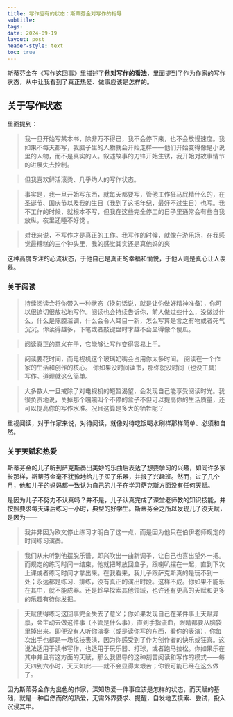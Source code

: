```yaml
---
title: 写作应有的状态：斯蒂芬金对写作的指导
subtitle: 
tags: 
date: 2024-09-19
layout: post
header-style: text
toc: true
---
```



斯蒂芬金在《写作这回事》里描述了**他对写作的看法**，里面提到了作为作家的写作状态，从中让我看到了真正热爱、做事应该是怎样的。

## 关于写作状态
里面提到：

> 我一旦开始写某本书，除非万不得已，我不会停下来，也不会放慢速度。我如果不每天都写，我脑子里的人物就会开始走样——他们开始变得像是小说里的人物，而不是真实的人。叙述故事的刀锋开始生锈，我开始对故事情节的进展失去控制。

> 但我喜欢鲜活滚烫、几乎灼人的写作状态。

> 事实是，我一旦开始写东西，就每天都要写，管他工作狂马屁精什么的，在圣诞节、国庆节以及我的生日（我到了这把年纪，最好不过生日）也写。我不工作的时候，就根本不写，但我在这些完全停工的日子里通常会有些自我放纵，夜里还睡不好觉 。

> 对我来说，不写作才是真正的工作。我写作的时候，就像在游乐场，在我感觉最糟糕的三个钟头里，我的感觉其实还是真他妈的爽

这种高度专注的心流状态，于他自己是真正的幸福和愉悦，于他人则是真心让人羡慕。

### 关于阅读

> 持续阅读会将你带入一种状态（换句话说，就是让你做好精神准备），你可以很迫切很放松地写作。阅读也会持续告诉你，前人做过些什么，没做过什么，什么是陈腔滥调，什么会令人耳目一新，怎么写算是言之有物或者死气沉沉。你读得越多，下笔或者敲键盘时才越不会显得像个傻瓜。

> 阅读真正的意义在于，它能够让写作变得容易上手。

> 阅读要花时间，而电视机这个玻璃奶嘴会占用你太多时间。
> 阅读在一个作家的生活和创作的核心。
> 你如果没时间读书，那你就没时间（也没工具）写作。道理就这么简单。

> 大多数人一旦戒除了对电视机的短暂渴望，会发现自己能享受阅读时光。我很负责地说，关掉那个嘎嘎叫个不停的盒子不但可以提高你的生活质量，还可以提高你的写作水准。况且这算是多大的牺牲呢？

重视阅读，对于作家来说，对待阅读，就像对待吃饭喝水刷样那样简单、必须和自然。

### 关于天赋和热爱

斯蒂芬金的儿子听到萨克斯奏出美妙的乐曲后表达了想要学习的兴趣，如同许多家长那样，斯蒂芬金毫不犹豫地给儿子买了乐器，并报了兴趣班。然而，过了几个月，他和儿子的妈妈都一致认为自己的儿子在学习萨克斯方面没有任何天赋。

是因为儿子不努力不认真吗？并不是，儿子认真完成了课堂老师教的知识技能，并按照要求每天课后练习一小时，典型的好学生。斯蒂芬金之所以发现儿子没天赋，是因为——

> 我并非因为欧文停止练习才明白了这一点，而是因为他只在伯伊老师规定的时间练习演奏。

> 我们从未听到他摆脱乐谱，即兴吹出一曲新调子，让自己也喜出望外一把。而规定的练习时间一结束，他就把琴放回盒子，跟喇叭摆在一起，直到下次上课或者练习时间才拿出来。在我看来，我儿子跟萨克斯真的是玩不到一处；永远都是练习、排练，没有真正的演出时段。这样不成。你如果不能乐在其中，就不能成器。还是趁早探索其他领域，也许还有更高的天赋和更多的乐趣有待你发掘。 

> 天赋使得练习这回事完全失去了意义；你如果发现自己在某件事上天赋异禀，会主动去做这件事（不管是什么事），直到手指流血，眼睛都要从脑袋里掉出来。即便没有人听你演奏（或是读你写的东西，看你的表演），你每次出手也都是一场炫技表演，因为你感受到了作为创作者的快乐或狂喜。这说法适用于读书写作，也适用于玩乐器、打球，或者跑马拉松。你如果乐在其中并且有这方面的天赋，那么我倡导的这种刻苦阅读和写作的模式——每天四到六小时，天天如此——就不会显得太艰苦；你很可能已经在这么做了。

因为斯蒂芬金作为出色的作家，深知热爱一件事应该是怎样的状态，而天赋的基础，就是一种自然而然的热爱，无需外界要求、提醒，自发地去摸索、尝试，投入沉浸其中。